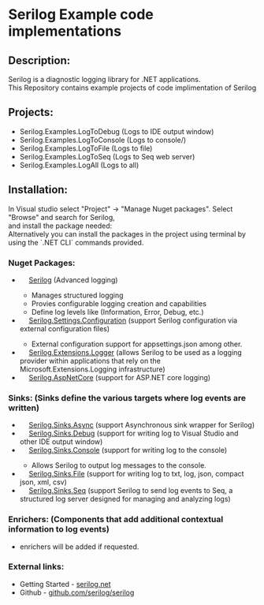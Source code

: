 <h1> Serilog Example code implementations </h1>

<h2>Description:</h2>
Serilog is a diagnostic logging library for .NET applications.
<br>This Repository contains example projects of code implimentation of Serilog

<h2>Projects:</h2>
<ul>
  <li>Serilog.Examples.LogToDebug (Logs to IDE output window)</li>
  <li>Serilog.Examples.LogToConsole (Logs to console/)</li>
  <li>Serilog.Examples.LogToFile (Logs to file)</li>
  <li>Serilog.Examples.LogToSeq (Logs to Seq web server)</li>
  <li>Serilog.Examples.LogAll (Logs to all)</li>
</ul>

<h2>Installation:</h2>
In Visual studio select "Project" -> "Manage Nuget packages". Select "Browse" and search for Serilog,
<br>and install the package needed:
<br>Alternatively you can install the packages in the project using terminal by using the `.NET CLI` commands provided.

<h3>Nuget Packages:</h3>

<ul>
  <li><IMG  src="https://avatars.githubusercontent.com/u/5691010?s=200&amp;v=4" width="14<"/> <a href="https://www.nuget.org/packages/Serilog/4.0.2-dev-02226#readme-body-tab">Serilog</a> (Advanced logging)</li>
  <ul>
    <li>Manages structured logging</li>
    <li>Provies configurable logging creation and capabilities</li>
    <li>Define log levels like (Information, Error, Debug, etc.)</li>
  </ul>
  <li><IMG  src="https://api.nuget.org/v3-flatcontainer/serilog.settings.configuration/8.0.2/icon" width="14<"/> <a href="https://www.nuget.org/packages/Serilog.Settings.Configuration#readme-body-tab">Serilog.Settings.Configuration</a> (support Serilog configuration via external configuration files)</li>
  <ul>
    <li>External configuration support for appsettings.json among other.</li>
  </ul>
  <li><IMG  src="https://api.nuget.org/v3-flatcontainer/serilog.extensions.logging/8.0.1-dev-10398/icon" width="14<"/> <a href="https://www.nuget.org/packages/Serilog.Extensions.Logging/8.0.1-dev-10398#readme-body-tab">Serilog.Extensions.Logger</a> (allows Serilog to be used as a logging provider within applications that rely on the Microsoft.Extensions.Logging infrastructure)</li>
  <li><IMG  src="https://avatars.githubusercontent.com/u/5691010?s=200&amp;v=4" width="14<"/> <a href="https://www.nuget.org/packages/Serilog.AspNetCore#readme-body-tab">Serilog.AspNetCore</a> (support for ASP.NET core logging)</li>
</ul>

<h3>Sinks: (Sinks define the various targets where log events are written)</h3>

<ul>
  <li><IMG  src="https://api.nuget.org/v3-flatcontainer/serilog.sinks.async/2.0.0/icon" width="14<"/> <a href="https://www.nuget.org/packages/Serilog.Sinks.Async#readme-body-tab">Serilog.Sinks.Async</a> (support Asynchronous sink wrapper for Serilog)</li>
  <li><IMG  src="https://avatars.githubusercontent.com/u/5691010?s=200&amp;v=4" width="14<"/> <a href="https://www.nuget.org/packages/Serilog.Sinks.Debug#readme-body-tab">Serilog.Sinks.Debug</a> (support for writing log to Visual Studio and other IDE output window)</li>
  <li><IMG  src="https://avatars.githubusercontent.com/u/5691010?s=200&amp;v=4" width="14<"/> <a href="https://www.nuget.org/packages/Serilog.Sinks.Console#readme-body-tab">Serilog.Sinks.Console</a> (support for writing log to the console)</li>
  <ul>
    <li>Allows Serilog to output log messages to the console.</li>
  </ul>
  <li><IMG  src="https://api.nuget.org/v3-flatcontainer/serilog.sinks.file/6.0.0/icon" width="14<"/> <a href="https://www.nuget.org/packages/Serilog.Sinks.File#readme-body-tab">Serilog.Sinks.File</a> (support for writing log to txt, log, json, compact json, xml, csv)</li>
  <li><IMG  src="https://api.nuget.org/v3-flatcontainer/serilog.sinks.seq/9.0.0-dev-00310/icon" width="14<"/> <a href="https://www.nuget.org/packages/Serilog.Sinks.Seq/9.0.0-dev-00310#readme-body-tab">Serilog.Sinks.Seq</a> (support Serilog to send log events to Seq, a structured log server designed for managing and analyzing logs)</li>
</ul>

<h3>Enrichers: (Components that add additional contextual information to log events)</h3>
<ul>
  <li>enrichers will be added if requested.</li>
</ul>

<h3>External links:</h3>
<ul>
  <li>Getting Started - <a href="https://serilog.net/">serilog.net</a></li>
  <li>Github - <a href="https://serilog.net/">github.com/serilog/serilog</a></li>
</ul>
